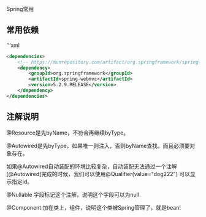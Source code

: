 Spring常用

## 常用依赖

‘’‘xml

```xml
<dependencies>
    <!-- https://mvnrepository.com/artifact/org.springframework/spring-webmvc -->
    <dependency>
        <groupId>org.springframework</groupId>
        <artifactId>spring-webmvc</artifactId>
        <version>5.2.9.RELEASE</version>
    </dependency>
</dependencies>
```

## 注解说明

@Resource是先byName，不符合再继续byType。

@Autowired是先byType，如果唯一则注入，否则byName查找。而且必须要对象存在。

如果@Autowired自动装配的环境比较复杂，自动装配无法通过一个注解[@Autowired]完成的时候，我们可以使用@Qualifier(value="dog222") 可以显示指定id。

@Nullable 字段标记这个注解，说明这个字段可以为null.

@Component:加在类上，组件，说明这个类被Spring管理了，就是bean!